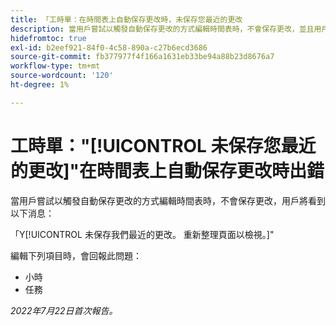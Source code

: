 ```yaml
---
title: 「工時單：在時間表上自動保存更改時，未保存您最近的更改
description: 當用戶嘗試以觸發自動保存更改的方式編輯時間表時，不會保存更改，並且用戶看到消息「您最近的更改未保存」。 重新整理頁面以檢視。
hidefromtoc: true
exl-id: b2eef921-84f0-4c58-890a-c27b6ecd3686
source-git-commit: fb377977f4f166a1631eb33be94a88b23d8676a7
workflow-type: tm+mt
source-wordcount: '120'
ht-degree: 1%

---
```


# 工時單：&quot;[!UICONTROL 未保存您最近的更改]&quot;在時間表上自動保存更改時出錯

當用戶嘗試以觸發自動保存更改的方式編輯時間表時，不會保存更改，用戶將看到以下消息：

「Y[!UICONTROL 未保存我們最近的更改。 重新整理頁面以檢視。]&quot;

編輯下列項目時，會回報此問題：

* 小時
* 任務

_2022年7月22日首次報告。_
